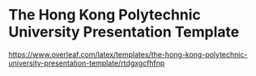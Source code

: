 # The Hong Kong Polytechnic University Presentation Template
https://www.overleaf.com/latex/templates/the-hong-kong-polytechnic-university-presentation-template/rtdgxgcfhfnp
